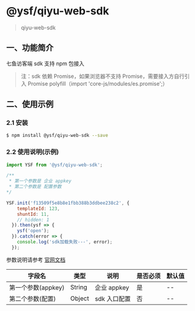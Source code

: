 # @ysf/qiyu-web-sdk

> qiyu-web-sdk

## 一、功能简介

七鱼访客端 sdk 支持 npm 包接入

> 注：sdk 依赖 Promise，如果浏览器不支持 Promise，需要接入方自行引入 Promise polyfill（import 'core-js/modules/es.promise';）


## 二、使用示例

### 2.1 安装

```sh
$ npm install @ysf/qiyu-web-sdk --save
```
### 2.2 使用说明(示例)

```js
import YSF from '@ysf/qiyu-web-sdk';

/**
 * 第一个参数是 企业 appkey
 * 第二个参数是 配置参数
*/

YSF.init('f13509f5e8b8e1fbb388b3ddbee238c2', {
    templateId: 123,
    shuntId: 11,
    // hidden: 1
  }).then(ysf => {
    ysf('open');
  }).catch(error => {
    console.log('sdk加载失败---', error);
  });
```

参数说明请参考 [官网文档](https://qiyukf.com/docs/guide/web/2-接入说明.html#npm接入配置)

| 字段名 | 类型 | 说明 | 是否必须 | 默认值 |
|---|---|---| ---| ---|
| 第一个参数(appkey) | String | 企业 appkey | 是 | -- |
| 第二个参数(配置) | Object | sdk 入口配置 | 否 | -- |



